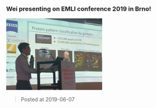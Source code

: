 ### Wei presenting on EMLI conference 2019 in Brno!
![image](./images/news_20190607.jpg)

> Posted at 2019-06-07




